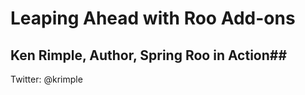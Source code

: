 <!SLIDE cover>

# Leaping Ahead with Roo Add-ons #

## Ken Rimple, Author, Spring Roo in Action##
Twitter: @krimple

